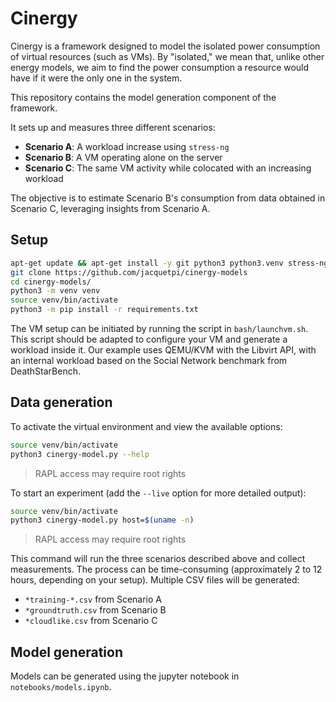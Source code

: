# Cinergy

Cinergy is a framework designed to model the isolated power consumption of virtual resources (such as VMs). By "isolated," we mean that, unlike other energy models, we aim to find the power consumption a resource would have if it were the only one in the system.

This repository contains the model generation component of the framework.

It sets up and measures three different scenarios:
- **Scenario A**: A workload increase using `stress-ng`
- **Scenario B**: A VM operating alone on the server
- **Scenario C**: The same VM activity while colocated with an increasing workload

The objective is to estimate Scenario B's consumption from data obtained in Scenario C, leveraging insights from Scenario A.

## Setup

```bash
apt-get update && apt-get install -y git python3 python3.venv stress-ng
git clone https://github.com/jacquetpi/cinergy-models
cd cinergy-models/
python3 -m venv venv
source venv/bin/activate
python3 -m pip install -r requirements.txt
```

The VM setup can be initiated by running the script in ```bash/launchvm.sh```. 
This script should be adapted to configure your VM and generate a workload inside it. 
Our example uses QEMU/KVM with the Libvirt API, with an internal workload based on the Social Network benchmark from DeathStarBench.

## Data generation

To activate the virtual environment and view the available options:
```bash
source venv/bin/activate
python3 cinergy-model.py --help
```
> RAPL access may require root rights

To start an experiment (add the ```--live``` option for more detailed output):
```bash
source venv/bin/activate
python3 cinergy-model.py host=$(uname -n)
```
> RAPL access may require root rights

This command will run the three scenarios described above and collect measurements. 
The process can be time-consuming (approximately 2 to 12 hours, depending on your setup). 
Multiple CSV files will be generated:
- ```*training-*.csv``` from Scenario A
- ```*groundtruth.csv``` from Scenario B
- ```*cloudlike.csv``` from Scenario C

## Model generation

Models can be generated using the jupyter notebook in ```notebooks/models.ipynb```.